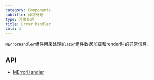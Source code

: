 ```yaml
---
category: Components
subtitle: 异常处理
type: 异常处理
title: Error handler
cols: 1
---
```


`MErrorHandler`组件用来处理`blazor`组件数据加载和render时的异常信息。

## API

- [MErrorHandler](/api/MErrorHandler)
